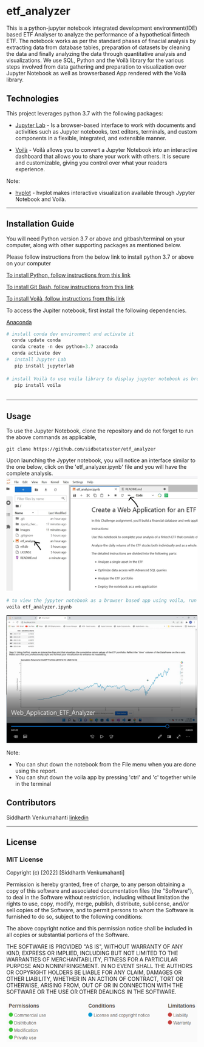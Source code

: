 # etf_analyzer
This is a python-jupyter notebook integrated development environment(IDE) based ETF Analyser to analyze the performance of a hypothetical fintech ETF. The notebook works as per the standard phases of finacial analysis by extracting data from database tables, preparation of datasets by cleaning the data and finally analyzing the data through quantitative analysis and visualizations. We use SQL, Python and the Voilà library for the various steps involved from data gathering and preparation to visualization over Jupyter Notebook as well as browserbased App rendered with the Voilà library. 


## Technologies

This project leverages python 3.7 with the following packages:

* [Jupyter Lab](https://jupyterlab.readthedocs.io/en/stable/#) - Is a browser-based interface to work with documents and activities such as Jupyter notebooks, text editors, terminals, and custom components in a flexible, integrated, and extensible manner.

* [Voilà](https://voila.readthedocs.io/en/stable/index.html) - Voilà allows you to convert a Jupyter Notebook into an interactive dashboard that allows you to share your work with others. It is secure and customizable, giving you control over what your readers experience.

Note:
* [hvplot](https://hvplot.holoviz.org/user_guide/Introduction.html) - hvplot makes interactive visualization available through Jypyter Notebook and Voilà. 

---

## Installation Guide

You will need Python version 3.7 or above and gitbash/terminal on your computer, along with other supporting packages as mentioned below. 

Please follow instructions from the below link to install python 3.7 or above on your computer

[To install Python, follow instructions from this link](https://www.python.org/downloads/)

[To install Git Bash, follow instructions from this link](https://github.com/git-guides/install-git)

[To install Voilà, follow instructions from this link](https://voila.readthedocs.io/en/stable/install.html)


To access the Jupiter notebook, first install the following dependencies.

 [Anaconda](https://docs.anaconda.com/anaconda/install/)

```python
# install conda dev environment and activate it
  conda update conda
  conda create -n dev python=3.7 anaconda
  conda activate dev
#  install Jupyter Lab
   pip install jupyterlab

# install Voilà to use voila library to display jupyter notebook as browser based app
   pip install voila
    
```


---


## Usage

To use the Jupyter Notebook, clone the repository and do not forget to run the above commands as applicable,

```git
git clone https://github.com/sidbetatester/etf_analyzer
```

Upon launching the Jypyter notebook, you will notice an interface similar to the one below, click  on the 'etf_analyzer.ipynb' file and you will have the complete analysis. 
![san_francisco_housing](Images/Jupyter_Screenshot.jpg)

```python
# to view the jypyter notebook as a browser based app using voila, run the following in gitbash terminal
voila etf_analyzer.ipynb

```

[![Voila etf_analyzer screenrecording](Images/Screenshot_Web_Application_ETF_Analyzer.jpg)](Images/Web_Application_ETF_Analyzer.mp4)


Note:
* You can shut down the notebook from the File menu when you are done using the report.
* You can shut down the voila app by pressing 'ctrl' and  'c' together while in the  terminal



## Contributors

Siddharth Venkumahanti
[linkedin](https://www.linkedin.com/in/siddharthvenkumahanti/)


---


## License

### MIT License

Copyright (c) [2022] [Siddharth Venkumahanti]

Permission is hereby granted, free of charge, to any person obtaining a copy
of this software and associated documentation files (the "Software"), to deal
in the Software without restriction, including without limitation the rights
to use, copy, modify, merge, publish, distribute, sublicense, and/or sell
copies of the Software, and to permit persons to whom the Software is
furnished to do so, subject to the following conditions:

The above copyright notice and this permission notice shall be included in all
copies or substantial portions of the Software.

THE SOFTWARE IS PROVIDED "AS IS", WITHOUT WARRANTY OF ANY KIND, EXPRESS OR
IMPLIED, INCLUDING BUT NOT LIMITED TO THE WARRANTIES OF MERCHANTABILITY,
FITNESS FOR A PARTICULAR PURPOSE AND NONINFRINGEMENT. IN NO EVENT SHALL THE
AUTHORS OR COPYRIGHT HOLDERS BE LIABLE FOR ANY CLAIM, DAMAGES OR OTHER
LIABILITY, WHETHER IN AN ACTION OF CONTRACT, TORT OR OTHERWISE, ARISING FROM,
OUT OF OR IN CONNECTION WITH THE SOFTWARE OR THE USE OR OTHER DEALINGS IN THE
SOFTWARE.

![MIT License](Images/MIT_License.png)
